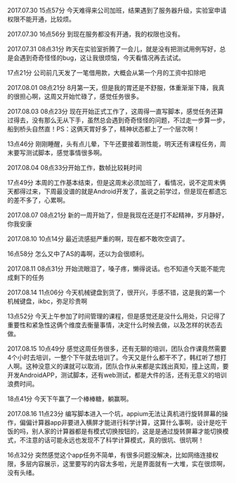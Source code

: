 2017.07.30 15点57分 今天难得来公司加班，结果遇到了服务器升级，实验室申请权限不能开通，比较烦。

2017.07.30 16点56分 到现在服务都没有开通，我的权限也没有。

2017.07.31 08点31分 昨天在实验室折腾了一会儿，就是没有把测试用例写好，总是会遇到奇奇怪怪的bug，这让我很烦恼，今天看情况再去试试。

17点21分 公司前几天发了一笔借用款，大概会从第一个月的工资中扣除吧

2017.08.01 08点21分 8月第一天，但是我的胃还是不舒服，体重渐渐下降，我真的很担心啊，这周又开始忙碌了，感觉任务很多。

2017.08.03 08点23分 现在开始正式工作了，这周得一直写脚本，感觉任务还算过得去，没有那么无从下手，虽然总会遇到奇奇怪怪的问题，不过走一步算一步，船到桥头自然直！PS：这俩天胃好多了，精神状态都上了一个层次啊！

13点46分 刚刚睡醒，头有点儿晕，下午还要接着测性能，明天还有课程任务，周末要写测试脚本，感觉事情很多啊。

2017.08.04 08点33分开始工作，数帧比较耗时间

17点49分 本周的工作基本结束，但是这周末必须加班了，看情况，说不定周末俩天都得过来，下周最没谱的就是Android开发了，虽说之前学过，但是现在都遗忘的差不多了，心累啊。

2017.08.07 08点21分 新的一周开始了，但是我现在还是打不起精神，岁月静好，你我安康

2017.08.10 10点14分 最近流感挺严重的啊，现在都不敢吹空调了。

16点58分 怎么又中了AS的毒啊，还以为会很顺利。

2017.08.11 08点31分 开始流眼泪了，嗓子疼，懒得说话。也不知道今天能不能完成剩下的任务

2017.08.14 11点06分 今天机械键盘到货了，很开兴，手感不错，这是我的第一个机械键盘，ikbc，弥足珍贵啊

13点52分 今天上午参加了时间管理的课程，但是感觉还是没什么用处，只记得了重要性和紧急性这俩个维度去衡量事情，决定什么时候去做，以及怎样的状态去做。

2017.08.15 10点49分 感觉这周任务很多，还有无聊的培训，团队合作课竟然需要4个小时去培训，一整个下午就去培训了。今天又是什么都干不了，韩红听了想打人啊。这种没意义的课就可以取消，团队合作从来都是实践出真知，撞上这周，要开发AndroidAPP，测试脚本，还有web测试，都是大件的活，还有无意义的培训浪费时间。

18点41分 今天下午赢了一个棒棒糖，躺赢啊。

2017.08.16 11点23分 编写脚本进入一个坑，appium无法让真机进行旋转屏幕的操作，偏偏计算器app非要进入横屏才能进行科学计算，这算什么事啊，设计是吃干饭的吗，别人家的计算器都是有模式切换按钮的，这是是通过旋转屏幕才能切换模式，不注意的话可能永远也发现不了科学计算模式，真的很坑、很坑啊！

16点32分 突然感觉这个app任务不简单，有很多问题没解决，比如网络连接权限，多层内容展示，这里要写的内容太多啦，光是界面就有一大堆，实在很烦啊，没有头绪。